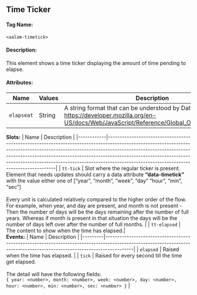 ## Time Ticker
#### Tag Name:

`<aalam-timetick>`

#### Description:

This element shows a time ticker displaying the amount of time pending to elapse.

#### Attributes:
| Name     | Values | Description                                                                                                                                                       |
|----------|--------|-------------------------------------------------------------------------------------------------------------------------------------------------------------------|
| `elapseat` | String | A string format that can be understood by Date.pare() - https://developer.mozilla.org/en-US/docs/Web/JavaScript/Reference/Global_Objects/Date/parse              |

**Slots:**
| Name       | Description                                                                                                                                                                                                                                                                                                                                                                    |
|------------|--------------------------------------------------------------------------------------------------------------------------------------------------------------------------------------------------------------------------------------------------------------------------------------------------------------------------------------------------------------------------------|
| `tt-tick`    | Slot where the regular ticker is present. Element that needs updates should carry a data attribute **“data-timetick”** with the value either one of [“year”, “month”, “week”, “day” “hour”, “min”, “sec”] <br><br>Every unit is calculated relatively compared to the higher order of the flow. For example, when year, and day are present, and month is not present - Then the number of days will be the days remaining after the number of full years. Whereas if month is present in that situation the days will be the number of days left over after the number of full months. |
| `tt-elapsed` | The content to show when the time has elapsed.|                                                                                                                                                                                                                                                                                                                                 
**Events:**
| Name    | Description                                                                                                                                                            |
|---------|------------------------------------------------------------------------------------------------------------------------------------------------------------------------|
| `elapsed` | Raised when the time has elapsed.                                                                                                                                      |
| `tick`    | Raised for every second till the time get elapsed. <br><br>The detail will have the following fields:<br>`{ year: <number>, month: <number>, week: <number>, day: <number>, hour: <number>, min: <number>, sec: <number> }` |



